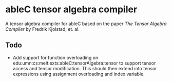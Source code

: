 # ableC tensor algebra compiler
A tensor algebra compiler for ableC based on the paper *The Tensor Algebra Compiler* by Fredrik Kjolstad, et. al.

## Todo
* Add support for function overloading on edu:umn:cs:melt:exts:ableC:tensorAlgebra:tensor to support tensor access and tensor modification. This should then extend into tensor expressions using assignment overloading and index variable.
